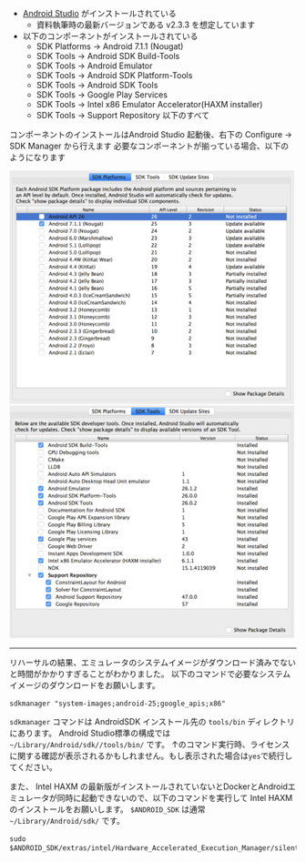 - [Android Studio](https://developer.android.com/studio/index.html) がインストールされている
    - 資料執筆時の最新バージョンである v2.3.3 を想定しています
- 以下のコンポーネントがインストールされている
    - SDK Platforms -> Android 7.1.1 (Nougat)
    - SDK Tools -> Android SDK Build-Tools
    - SDK Tools -> Android Emulator
    - SDK Tools -> Android SDK Platform-Tools
    - SDK Tools -> Android SDK Tools
    - SDK Tools -> Google Play Services
    - SDK Tools -> Intel x86 Emulator Accelerator(HAXM installer)
    - SDK Tools -> Support Repository 以下のすべて

コンポーネントのインストールはAndroid Studio 起動後、右下の Configure -> SDK Manager から行えます
必要なコンポーネントが揃っている場合、以下のようになります

<img src="./images/20170729075717_Screenshot_2017-07-29_16.53.52.png" width="500" />

<img src="./images/20170729075723_Screenshot_2017-07-29_16.54.56.png" width="500" />

---

リハーサルの結果、エミュレータのシステムイメージがダウンロード済みでないと時間がかかりすぎることがわかりました。
以下のコマンドで必要なシステムイメージのダウンロードをお願いします。

```
sdkmanager "system-images;android-25;google_apis;x86"
```

`sdkmanager` コマンドは AndroidSDK インストール先の `tools/bin` ディレクトリにあります。
Android Studio標準の構成では `~/Library/Android/sdk//tools/bin/` です。
↑のコマンド実行時、ライセンスに関する確認が表示されるかもしれません。もし表示された場合は`yes`で続行してください。

また、 Intel HAXM の最新版がインストールされていないとDockerとAndroidエミュレータが同時に起動できないので、以下のコマンドを実行して Intel HAXM のインストールをお願いします。
`$ANDROID_SDK` は通常 `~/Library/Android/sdk/` です。

```
sudo $ANDROID_SDK/extras/intel/Hardware_Accelerated_Execution_Manager/silent_install.sh
```
